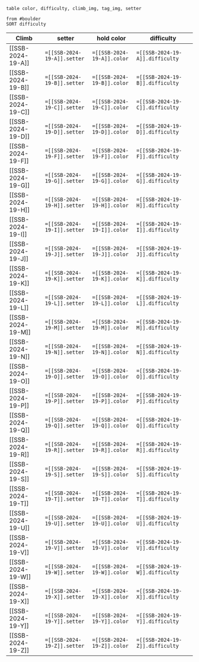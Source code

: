 ---
---

```dataview
table color, difficulty, climb_img, tag_img, setter

from #boulder 
SORT difficulty
```

| Climb             | setter                      | hold color                 | difficulty                      |
| ----------------- | --------------------------- | -------------------------- | ------------------------------- |
| [[SSB-2024-19-A]] | `=[[SSB-2024-19-A]].setter` | `=[[SSB-2024-19-A]].color` | `=[[SSB-2024-19-A]].difficulty` |
| [[SSB-2024-19-B]] | `=[[SSB-2024-19-B]].setter` | `=[[SSB-2024-19-B]].color` | `=[[SSB-2024-19-B]].difficulty` |
| [[SSB-2024-19-C]] | `=[[SSB-2024-19-C]].setter` | `=[[SSB-2024-19-C]].color` | `=[[SSB-2024-19-C]].difficulty` |
| [[SSB-2024-19-D]] | `=[[SSB-2024-19-D]].setter` | `=[[SSB-2024-19-D]].color` | `=[[SSB-2024-19-D]].difficulty` |
| [[SSB-2024-19-F]] | `=[[SSB-2024-19-F]].setter` | `=[[SSB-2024-19-F]].color` | `=[[SSB-2024-19-F]].difficulty` |
| [[SSB-2024-19-G]] | `=[[SSB-2024-19-G]].setter` | `=[[SSB-2024-19-G]].color` | `=[[SSB-2024-19-G]].difficulty` |
| [[SSB-2024-19-H]] | `=[[SSB-2024-19-H]].setter` | `=[[SSB-2024-19-H]].color` | `=[[SSB-2024-19-H]].difficulty` |
| [[SSB-2024-19-I]] | `=[[SSB-2024-19-I]].setter` | `=[[SSB-2024-19-I]].color` | `=[[SSB-2024-19-I]].difficulty` |
| [[SSB-2024-19-J]] | `=[[SSB-2024-19-J]].setter` | `=[[SSB-2024-19-J]].color` | `=[[SSB-2024-19-J]].difficulty` |
| [[SSB-2024-19-K]] | `=[[SSB-2024-19-K]].setter` | `=[[SSB-2024-19-K]].color` | `=[[SSB-2024-19-K]].difficulty` |
| [[SSB-2024-19-L]] | `=[[SSB-2024-19-L]].setter` | `=[[SSB-2024-19-L]].color` | `=[[SSB-2024-19-L]].difficulty` |
| [[SSB-2024-19-M]] | `=[[SSB-2024-19-M]].setter` | `=[[SSB-2024-19-M]].color` | `=[[SSB-2024-19-M]].difficulty` |
| [[SSB-2024-19-N]] | `=[[SSB-2024-19-N]].setter` | `=[[SSB-2024-19-N]].color` | `=[[SSB-2024-19-N]].difficulty` |
| [[SSB-2024-19-O]] | `=[[SSB-2024-19-O]].setter` | `=[[SSB-2024-19-O]].color` | `=[[SSB-2024-19-O]].difficulty` |
| [[SSB-2024-19-P]] | `=[[SSB-2024-19-P]].setter` | `=[[SSB-2024-19-P]].color` | `=[[SSB-2024-19-P]].difficulty` |
| [[SSB-2024-19-Q]] | `=[[SSB-2024-19-Q]].setter` | `=[[SSB-2024-19-Q]].color` | `=[[SSB-2024-19-Q]].difficulty` |
| [[SSB-2024-19-R]] | `=[[SSB-2024-19-R]].setter` | `=[[SSB-2024-19-R]].color` | `=[[SSB-2024-19-R]].difficulty` |
| [[SSB-2024-19-S]] | `=[[SSB-2024-19-S]].setter` | `=[[SSB-2024-19-S]].color` | `=[[SSB-2024-19-S]].difficulty` |
| [[SSB-2024-19-T]] | `=[[SSB-2024-19-T]].setter` | `=[[SSB-2024-19-T]].color` | `=[[SSB-2024-19-T]].difficulty` |
| [[SSB-2024-19-U]] | `=[[SSB-2024-19-U]].setter` | `=[[SSB-2024-19-U]].color` | `=[[SSB-2024-19-U]].difficulty` |
| [[SSB-2024-19-V]] | `=[[SSB-2024-19-V]].setter` | `=[[SSB-2024-19-V]].color` | `=[[SSB-2024-19-V]].difficulty` |
| [[SSB-2024-19-W]] | `=[[SSB-2024-19-W]].setter` | `=[[SSB-2024-19-W]].color` | `=[[SSB-2024-19-W]].difficulty` |
| [[SSB-2024-19-X]] | `=[[SSB-2024-19-X]].setter` | `=[[SSB-2024-19-X]].color` | `=[[SSB-2024-19-X]].difficulty` |
| [[SSB-2024-19-Y]] | `=[[SSB-2024-19-Y]].setter` | `=[[SSB-2024-19-Y]].color` | `=[[SSB-2024-19-Y]].difficulty` |
| [[SSB-2024-19-Z]] | `=[[SSB-2024-19-Z]].setter` | `=[[SSB-2024-19-Z]].color` | `=[[SSB-2024-19-Z]].difficulty` |

